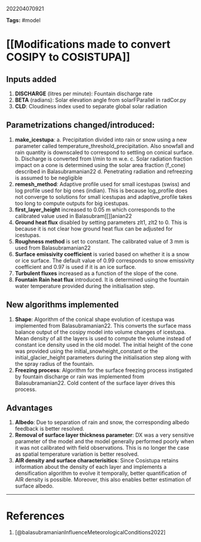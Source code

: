 202204070921

**Tags:** #model 

# [[Modifications made to convert COSIPY to COSISTUPA]]
## Inputs added
1. **DISCHARGE** (litres per minute): Fountain discharge rate
2. **BETA** (radians): Solar elevation angle from solarFParallel in radCor.py
3. **CLD**: Cloudiness index used to separate global solar radiation

## Parametrizations changed/introduced:
1. **make_icestupa**:
a. Precipitation divided into rain or snow using a new parameter called temperature_threshold_precipitation. Also snowfall and rain quantity is downscaled to correspond to settling on conical surface.
b. Discharge is converted from l/min to m w.e.
c. Solar radiation fraction impact on a cone is determined using the solar area fraction (f_cone) described in Balasubramanian22
d. Penetrating radiation and refreezing is assumed to be negligible
2. **remesh_method**: Adaptive profile used for small icestupas (swiss) and log profile used for big ones (indian). This is because log_profile does not converge to solutions for small icestupas and adaptive_profile takes too long to compute outputs for big icestupas.
3. **first_layer_height** increased to 0.05 m which corresponds to the calibrated value used in Balasubram[[]]anian22
4. **Ground heat flux** disabled by setting parameters zlt1, zlt2 to 0. This is because it is not clear how ground heat flux can be adjusted for icestupas.
5. **Roughness method** is set to constant. The calibrated value of 3 mm is used from Balasubramanian22
6. **Surface emissivity coefficient** is varied based on whether it is a snow or ice surface. The default value of 0.99 corresponds to snow emissivity coefficient and 0.97 is used if it is an ice surface. 
7. **Turbulent fluxes** increased as a function of the slope of the cone. 
8. **Fountain Rain heat flux** introduced. It is determined using the fountain water temperature provided during the initialisation step.


## New algorithms implemented
1. **Shape**: Algorithm of the conical shape evolution of icestupa was implemented from Balasubramanian22. This converts the surface mass balance output of the cosipy model into volume changes of icestupa. Mean density of all the layers is used to compute the volume instead of constant ice density used in the old model. The initial height of the cone was provided using the initial_snowheight_constant or the initial_glacier_height parameters during the initialisation step along with the spray radius of the fountain.
2.  **Freezing process**: Algorithm for the surface freezing process instigated by fountain discharge or rain was implemented from Balasubramanian22. Cold content of the surface layer drives this process.

## Advantages
1. **Albedo**: Due to separation of rain and snow, the corresponding albedo feedback is better resolved.
2. **Removal of surface layer thickness parameter**: DX was a very sensitive parameter of the model and the model generally performed poorly when it was not calibrated with field observations. This is no longer the case as spatial temperature variation is better resolved.  
3. **AIR density and surface characterisitics**: Since Cosistupa retains information about the density of each layer and implements a densification algorithm to evolve it temporally, better quantification of AIR density is possible. Moreover, this also enables better estimation of surface albedo. 
---
# References
1. [@balasubramanianInfluenceMeteorologicalConditions2022]